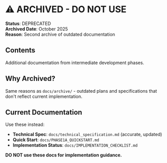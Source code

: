 # ⚠️ ARCHIVED - DO NOT USE

**Status**: DEPRECATED  
**Archived Date**: October 2025  
**Reason**: Second archive of outdated documentation

## Contents

Additional documentation from intermediate development phases.

## Why Archived?

Same reasons as `docs/archive/` - outdated plans and specifications that don't reflect current implementation.

## Current Documentation

Use these instead:
- **Technical Spec**: `docs/technical_specification.md` (accurate, updated)
- **Quick Start**: `docs/PHASE1A_QUICKSTART.md`
- **Implementation Status**: `docs/IMPLEMENTATION_CHECKLIST.md`

**DO NOT use these docs for implementation guidance.**
